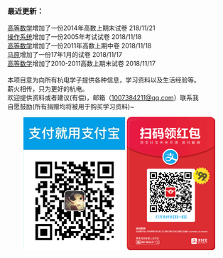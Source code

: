 ### 最近更新：</br>
[高等数学](https://github.com/FengGuanxi/HDU-Experience/tree/master/%E5%AD%A6%E4%B9%A0/%E9%AB%98%E7%AD%89%E6%95%B0%E5%AD%A6)增加了一份2014年高数上期末试卷 218/11/21</br>
[操作系统](https://github.com/FengGuanxi/HDU-Experience/tree/master/%E5%AD%A6%E4%B9%A0/%E6%93%8D%E4%BD%9C%E7%B3%BB%E7%BB%9F)增加了一份2005年考试试卷 2018/11/18</br>
[高等数学](https://github.com/FengGuanxi/HDU-Experience/tree/master/%E5%AD%A6%E4%B9%A0/%E9%AB%98%E7%AD%89%E6%95%B0%E5%AD%A6)增加了一份2011年高数上期中卷 2018/11/18</br>
[马原](https://github.com/FengGuanxi/HDU-Experience/tree/master/%E5%AD%A6%E4%B9%A0/%E9%A9%AC%E5%8E%9F/%E8%AF%95%E5%8D%B7)增加了一份17年1月的试卷 2018/11/17</br>
[高等数学](https://github.com/FengGuanxi/HDU-Experience/tree/master/%E5%AD%A6%E4%B9%A0/%E9%AB%98%E7%AD%89%E6%95%B0%E5%AD%A6)增加了2010-2011高数上期末试卷 2018/11/17</br>
</br>
本项目意为向所有杭电学子提供各种信息，学习资料以及生活经验等。</br>
薪火相传，只为更好的杭电。</br>
欢迎提供资料或者建议(有偿)，邮箱（1007384211@qq.com）联系我</br>
自愿鼓励(所有捐赠均将被用于购买学习资料)~

<div align="center">
  <img src="https://raw.githubusercontent.com/FengGuanxi/GitHub-/master/%E6%94%AF%E4%BB%98%E5%AE%9D.jpg" height="300px" alt="支付宝打赏" >
  <img src="https://github.com/FengGuanxi/GitHub-/blob/master/%E5%86%AF%E5%86%A0%E7%8E%BA%E7%9A%84%E7%BA%A2%E5%8C%85%E4%BA%8C%E7%BB%B4%E7%A0%81.PNG" height="300px" alt="扫我领红包" >
</div>


